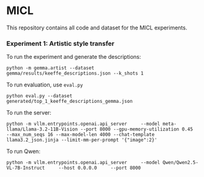 # MICL

This repository contains all code and dataset for the MICL experiments.

### Experiment 1: Artistic style transfer
To run the experiment and generate the descriptions:
```
python -m gemma.artist --dataset gemma/results/keeffe_descriptions.json --k_shots 1   
```

To run evaluation, use `eval.py`
```
python eval.py --dataset generated/top_1_keeffe_descriptions_gemma.json    
```

To run the server:
```
python -m vllm.entrypoints.openai.api_server     --model meta-llama/Llama-3.2-11B-Vision --port 8000 --gpu-memory-utilization 0.45
--max_num_seqs 16 --max-model-len 4000 --chat-template llama3.2_json.jinja --limit-mm-per-prompt '{"image":2}'
```
To run Qwen:
```
python -m vllm.entrypoints.openai.api_server     --model Qwen/Qwen2.5-VL-7B-Instruct     --host 0.0.0.0     --port 8000
```

